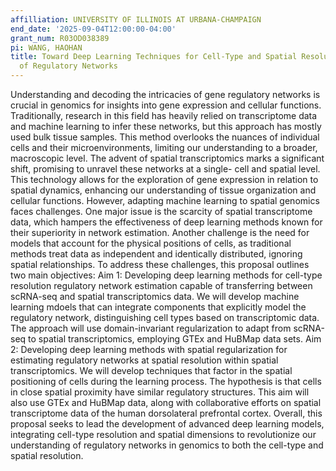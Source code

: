 ```yaml
---
affilliation: UNIVERSITY OF ILLINOIS AT URBANA-CHAMPAIGN
end_date: '2025-09-04T12:00:00-04:00'
grant_num: R03OD038389
pi: WANG, HAOHAN
title: Toward Deep Learning Techniques for Cell-Type and Spatial Resolution Estimation
  of Regulatory Networks
---
```

Understanding and decoding the intricacies of gene regulatory networks is crucial in genomics for insights into gene expression and cellular functions. Traditionally, research in this field has heavily relied on transcriptome data and machine learning to infer these networks, but this approach has mostly used bulk tissue samples. This method overlooks the nuances of individual cells and their microenvironments, limiting our understanding to a broader, macroscopic level. The advent of spatial transcriptomics marks a significant shift, promising to unravel these networks at a single- cell and spatial level. This technology allows for the exploration of gene expression in relation to spatial dynamics, enhancing our understanding of tissue organization and cellular functions. However, adapting machine learning to spatial genomics faces challenges. One major issue is the scarcity of spatial transcriptome data, which hampers the effectiveness of deep learning methods known for their superiority in network estimation. Another challenge is the need for models that account for the physical positions of cells, as traditional methods treat data as independent and identically distributed, ignoring spatial relationships. To address these challenges, this proposal outlines two main objectives: Aim 1: Developing deep learning methods for cell-type resolution regulatory network estimation capable of transferring between scRNA-seq and spatial transcriptomics data. We will develop machine learning mdoels that can integrate components that explicitly model the regulatory network, distinguishing cell types based on transcriptomic data. The approach will use domain-invariant regularization to adapt from scRNA-seq to spatial transcriptomics, employing GTEx and HuBMap data sets. Aim 2: Developing deep learning methods with spatial regularization for estimating regulatory networks at spatial resolution within spatial transcriptomics. We will develop techniques that factor in the spatial positioning of cells during the learning process. The hypothesis is that cells in close spatial proximity have similar regulatory structures. This aim will also use GTEx and HuBMap data, along with collaborative efforts on spatial transcriptome data of the human dorsolateral prefrontal cortex. Overall, this proposal seeks to lead the development of advanced deep learning models, integrating cell-type resolution and spatial dimensions to revolutionize our understanding of regulatory networks in genomics to both the cell-type and spatial resolution.